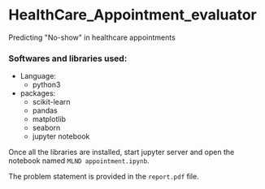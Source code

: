 # HealthCare_Appointment_evaluator
Predicting "No-show" in healthcare appointments

### Softwares and libraries used:
* Language:
  * python3
* packages:
  * scikit-learn 
  * pandas
  * matplotlib 
  * seaborn
  * jupyter notebook



Once all the libraries are installed, start jupyter server and open the notebook named `MLND appointment.ipynb`. 

The problem statement is provided in the `report.pdf` file.




